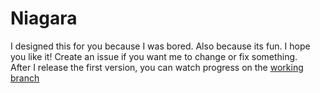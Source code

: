# Niagara

I designed this for you because I was bored. Also because its fun. I hope you like it! Create an issue if you want me to change or fix something.  
After I release the first version, you can watch progress on the [working branch](https://github.com/Nater0214/Niagara/tree/working)